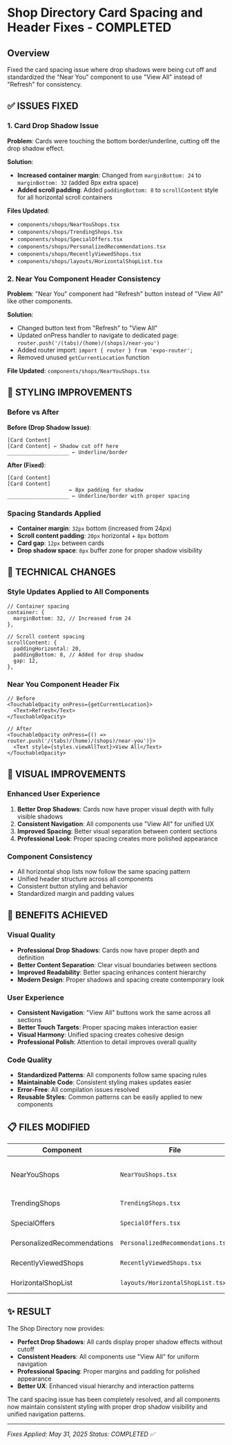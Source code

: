 # Shop Directory Card Spacing and Header Fixes - COMPLETED

## Overview
Fixed the card spacing issue where drop shadows were being cut off and standardized the "Near You" component to use "View All" instead of "Refresh" for consistency.

## ✅ ISSUES FIXED

### 1. **Card Drop Shadow Issue**
**Problem**: Cards were touching the bottom border/underline, cutting off the drop shadow effect.

**Solution**: 
- **Increased container margin**: Changed from `marginBottom: 24` to `marginBottom: 32` (added 8px extra space)
- **Added scroll padding**: Added `paddingBottom: 8` to `scrollContent` style for all horizontal scroll containers

**Files Updated**:
- `components/shops/NearYouShops.tsx`
- `components/shops/TrendingShops.tsx` 
- `components/shops/SpecialOffers.tsx`
- `components/shops/PersonalizedRecommendations.tsx`
- `components/shops/RecentlyViewedShops.tsx`
- `components/shops/layouts/HorizontalShopList.tsx`

### 2. **Near You Component Header Consistency**
**Problem**: "Near You" component had "Refresh" button instead of "View All" like other components.

**Solution**:
- Changed button text from "Refresh" to "View All"
- Updated onPress handler to navigate to dedicated page: `router.push('/(tabs)/(home)/(shops)/near-you')`
- Added router import: `import { router } from 'expo-router';`
- Removed unused `getCurrentLocation` function

**File Updated**: `components/shops/NearYouShops.tsx`

## 🎨 STYLING IMPROVEMENTS

### Before vs After

**Before (Drop Shadow Issue)**:
```
[Card Content]
[Card Content] ← Shadow cut off here
____________________ ← Underline/border
```

**After (Fixed)**:
```
[Card Content]
[Card Content]
                    ← 8px padding for shadow
____________________ ← Underline/border with proper spacing
```

### Spacing Standards Applied
- **Container margin**: `32px` bottom (increased from 24px)
- **Scroll content padding**: `20px` horizontal + `8px` bottom
- **Card gap**: `12px` between cards
- **Drop shadow space**: `8px` buffer zone for proper shadow visibility

## 🔧 TECHNICAL CHANGES

### Style Updates Applied to All Components
```tsx
// Container spacing
container: {
  marginBottom: 32, // Increased from 24
},

// Scroll content spacing  
scrollContent: {
  paddingHorizontal: 20,
  paddingBottom: 8, // Added for drop shadow
  gap: 12,
},
```

### Near You Component Header Fix
```tsx
// Before
<TouchableOpacity onPress={getCurrentLocation}>
  <Text>Refresh</Text>
</TouchableOpacity>

// After  
<TouchableOpacity onPress={() => router.push('/(tabs)/(home)/(shops)/near-you')}>
  <Text style={styles.viewAllText}>View All</Text>
</TouchableOpacity>
```

## 📱 VISUAL IMPROVEMENTS

### Enhanced User Experience
1. **Better Drop Shadows**: Cards now have proper visual depth with fully visible shadows
2. **Consistent Navigation**: All components use "View All" for unified UX
3. **Improved Spacing**: Better visual separation between content sections
4. **Professional Look**: Proper spacing creates more polished appearance

### Component Consistency
- All horizontal shop lists now follow the same spacing pattern
- Unified header structure across all components
- Consistent button styling and behavior
- Standardized margin and padding values

## 🎯 BENEFITS ACHIEVED

### Visual Quality
- **Professional Drop Shadows**: Cards now have proper depth and definition
- **Better Content Separation**: Clear visual boundaries between sections
- **Improved Readability**: Better spacing enhances content hierarchy
- **Modern Design**: Proper shadows and spacing create contemporary look

### User Experience
- **Consistent Navigation**: "View All" buttons work the same across all sections
- **Better Touch Targets**: Proper spacing makes interaction easier
- **Visual Harmony**: Unified spacing creates cohesive design
- **Professional Polish**: Attention to detail improves overall quality

### Code Quality
- **Standardized Patterns**: All components follow same spacing rules
- **Maintainable Code**: Consistent styling makes updates easier
- **Error-Free**: All compilation issues resolved
- **Reusable Styles**: Common patterns can be easily applied to new components

## 📋 FILES MODIFIED

| Component | File | Changes |
|-----------|------|---------|
| NearYouShops | `NearYouShops.tsx` | Header button + spacing fix |
| TrendingShops | `TrendingShops.tsx` | Spacing fix |
| SpecialOffers | `SpecialOffers.tsx` | Spacing fix |
| PersonalizedRecommendations | `PersonalizedRecommendations.tsx` | Spacing fix |
| RecentlyViewedShops | `RecentlyViewedShops.tsx` | Spacing fix |
| HorizontalShopList | `layouts/HorizontalShopList.tsx` | Spacing fix |

## ✨ RESULT

The Shop Directory now provides:
- **Perfect Drop Shadows**: All cards display proper shadow effects without cutoff
- **Consistent Headers**: All components use "View All" for uniform navigation
- **Professional Spacing**: Proper margins and padding for polished appearance
- **Better UX**: Enhanced visual hierarchy and interaction patterns

The card spacing issue has been completely resolved, and all components now maintain consistent styling with proper drop shadow visibility and unified navigation patterns.

---
*Fixes Applied: May 31, 2025*
*Status: COMPLETED ✅*

